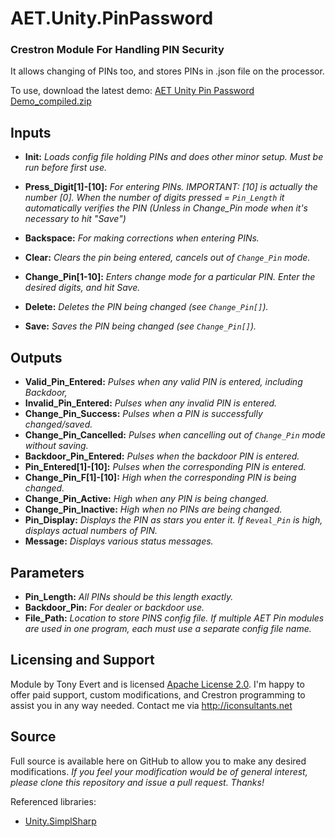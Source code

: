 # AET.Unity.PinPassword
### Crestron Module For Handling PIN Security 
It allows changing of PINs too, and stores PINs in .json file on the processor.

To use, download the latest demo:
[AET Unity Pin Password Demo_compiled.zip](https://github.com/tony722/Unity.PinPassword/raw/main/Simpl%20Windows/AET%20Unity%20Pin%20Password%20Demo_compiled.zip)

## Inputs
* **Init:** *Loads config file holding PINs and does other minor setup. Must be run before first use.*

* **Press_Digit[1]-[10]:** *For entering PINs. IMPORTANT: [10] is actually the number [0]. When the number of digits pressed = `Pin_Length` it automatically verifies the PIN (Unless in Change_Pin mode when it's necessary to hit "Save")*
* **Backspace:** *For making corrections when entering PINs.*
* **Clear:** *Clears the pin being entered, cancels out of `Change_Pin` mode.*
* **Change_Pin[1-10]:** *Enters change mode for a particular PIN. Enter the desired digits, and hit Save.*
* **Delete:** *Deletes the PIN being changed (see `Change_Pin[]`).*
* **Save:** *Saves the PIN being changed (see `Change_Pin[]`).*

## Outputs
* **Valid_Pin_Entered:** *Pulses when any valid PIN is entered, including Backdoor,*
* **Invalid_Pin_Entered:** *Pulses when any invalid PIN is entered.*
* **Change_Pin_Success:** *Pulses when a PIN is successfully changed/saved.*
* **Change_Pin_Cancelled:** *Pulses when cancelling out of `Change_Pin` mode without saving.*
* **Backdoor_Pin_Entered:** *Pulses when the backdoor PIN is entered.*
* **Pin_Entered[1]-[10]:** *Pulses when the corresponding PIN is entered.*
* **Change_Pin_F[1]-[10]:** *High when the corresponding PIN is being changed.*
* **Change_Pin_Active:** *High when any PIN is being changed.*
* **Change_Pin_Inactive:** *High when no PINs are being changed.*
* **Pin_Display:** *Displays the PIN as stars you enter it. If `Reveal_Pin` is high, displays actual numbers of PIN.*
* **Message:** *Displays various status messages.*

## Parameters
* **Pin_Length:** *All PINs should be this length exactly.*
* **Backdoor_Pin:** *For dealer or backdoor use.*
* **File_Path:** *Location to store PINS config file. If multiple AET Pin modules are used in one program, each must use a separate config file name.*

## Licensing and Support
Module by Tony Evert and is licensed [Apache License 2.0](https://www.tldrlegal.com/license/apache-license-2-0-apache-2-0).
I'm happy to offer paid support, custom modifications, and Crestron programming to assist you in any way needed. Contact me via http://iconsultants.net

## Source
Full source is available here on GitHub to allow you to make any desired modifications. _If you feel your modification would be of general interest, please clone this repository and issue a pull request. Thanks!_

Referenced libraries:
* [Unity.SimplSharp](https://github.com/tony722/Unity.SimplSharp)